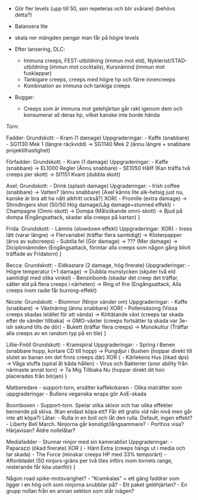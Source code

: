 - Gör fler levels (upp till 50, sen repeteras och blir svårare) (behövs detta?)
- Balansera lite
- skala ner mängden pengar man får på högre levels

- Efter lansering, DLC:
	- Immuna creeps, FEST-utbildning (immun mot eld), Nykterist/STAD-utbildning (immun mot cocktails), Kursnämnd (immun mot fusklappar)
	- Tankigare creeps, creeps med högre hp och färre innercreeps
	- Kombination av immuna och tankiga creeps


- Buggar:
	- Creeps som är immuna mot gelehjärtan går rakt igenom dem och konsumerar all deras hp, vilket kanske inte borde hända

Torn:


Fadder:
	Grundskott:
	- Kram (1 damage)
	Uppgraderingar:
	- Kaffe (snabbare)
	- SG1130 Mek 1 (längre räckvidd) -> SG1140 Mek 2 (ännu längre + snabbare projektilhastighet)

Förfadder:
	Grundskott:
	- Kram (1 damage)
	Uppgraderingar:
	- Kaffe (snabbare) -> EL1000 Regler (Ännu snabbare)
	- SE1050 Hållf (Kan träffa två creeps per skott) -> SI1151 Kvant (dubbla skott)


Axel:
	Grundskott:
	- Drink (splash damage)
	Upgraderingar:
	- Irish coffee (snabbare) -> Vatten? (ännu snabbare) [Axel känns lite alk-hetsig just nu, kanske är bra att ha nått alkfritt också?]
	XOR{
		- Promille (extra damage) -> Shrodingers shot (50/50 Hög damage/Låg damage+stunned effekt)
		- Champagne (Omni-skott) -> Dompa (Målsökande omni-skott) -> Bjud på dompa (Engångsattack, skadar alla creeps på kartan)
	}

Frida:
	Grundskott:
	- Lämnis (slowdown effekt)
	Uppgraderingar:
	XOR{
		- Inses lätt (varar längre) -> Flervariabel (träffar flera samtidigt) -> Klisterpapper (ärvs av subcreeps)
		- Subtila fel (Gör damage) -> ??? (Mer damage) -> Diciplinnämnden (Engångsattack, förintar alla creeps som någon gång blivit träffade av Fridatorn)
	}

Becca:
	Grundskott:
	- Eldkastare (2 damage, hög firerate)
	Uppgraderingar:
	- Högre temperatur (+1 damage) -> Dubbla munstycken (skjuter två eld samtidigt med olika vinkel) 
	- Bensinbomb (skadar det creep det träffar, sätter eld på flera creeps i närheten) -> Ring of fire (Engångsattack, Alla creeps inom radie får burning-effekt)

Nicole:
	Grundskott:
	- Blommor (Ninjor vänder om)
	Uppgraderingar:
	- Kaffe (snabbare) -> Växtnäring (ännu snabbare)
	XOR{
		- Pollensäsong (Vissa creeps skadas istället för att vända) -> Köttätande växt (creeps tar skada efter de vänder tillbaka) -> GMO-växter (creeps fortsätter ta skada var 3e-ish sekund tills de dör)
		- Bukett (träffar flera creeps) -> Monokultur (Träffar alla creeps av en random typ på en tile)
	}

Lillie-Fnöll
	Grundskott:
	- Kramspiral
	Uppgraderingar:
	- Spring i Benen (snabbare hopp, kortare CD till hopp) -> Pungdjur i Bushen (hoppar direkt till slutet av banan om det finns creeps där)
	XOR {
		- Kärlekens Hus (ökad dps) -> Våga stuffa (spiral åt båda hållen)
		- Virus och Bakterier (snor ability från närmaste annat torn) -> Ta Mig Tillbaka Nu (hoppar direkt dit hon placerades från början)
	}

Matberedare 
	- support-torn, ersätter kaffekokaren
	- Olika maträtter som uppgraderingar
	- Bullens veganska wraps gör AoE-skada


Boomboxen
	- Support-torn. Spelar olika skivor och har olika effekter beroende på skiva. (Kan endast köpa ett? Får ett gratis vid nån nivå men går inte att köpa?)
	Låtar:
		- Rulla in en boll och låt den rulla. Default, ingen effekt?
		- Liberty Bell March. Ninjorna går konstigt/långsammare?
		- Porthos visa? Härjavisan? Äldre nollelåtar?

Mediafadder
	- Stunnar ninjor med sin kamerablixt
	Uppgraderingar:
		- Paparazzi (ökad firerate)
	XOR {
		- Hänt Extra (creeps hängs ut i media och tar skada)
		- The Force (minskar creeps HP med 33% temporärt)
		- Aftonbladet (50 ninjors-gräns per två tiles införs inom tornets range, resterande får köa utanför)
	}

Någon road spike-motsvarighet?
	- "Kramkalas" = ett gäng faddrar som ligger i en hög och som ninjorna snubblar på?
	- Ett paket geléhjärtan?
	- En grupp nollan från en annan sektion som står ivägen?